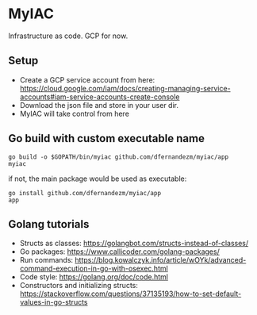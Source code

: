 # MyIAC

Infrastructure as code. GCP for now.

## Setup

* Create a GCP service account from here: https://cloud.google.com/iam/docs/creating-managing-service-accounts#iam-service-accounts-create-console
* Download the json file and store in your user dir.
* MyIAC will take control from here

## Go build with custom executable name

```
go build -o $GOPATH/bin/myiac github.com/dfernandezm/myiac/app
myiac
```

if not, the main package would be used as executable:

```
go install github.com/dfernandezm/myiac/app
app
```

## Golang tutorials

* Structs as classes: https://golangbot.com/structs-instead-of-classes/
* Go packages: https://www.callicoder.com/golang-packages/
* Run commands: https://blog.kowalczyk.info/article/wOYk/advanced-command-execution-in-go-with-osexec.html
* Code style: https://golang.org/doc/code.html
* Constructors and initializing structs: https://stackoverflow.com/questions/37135193/how-to-set-default-values-in-go-structs

